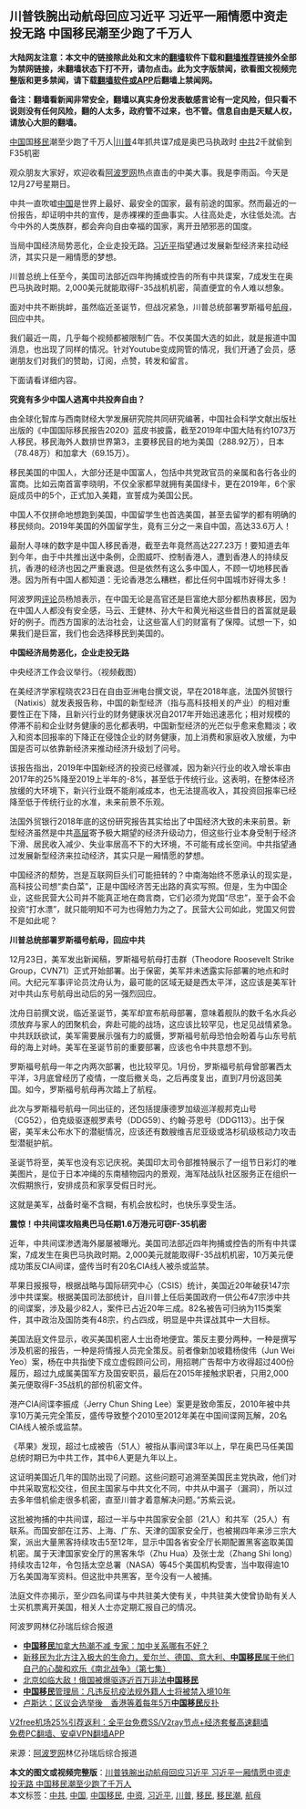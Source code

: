  <h2>川普铁腕出动航母回应习近平 习近平一厢情愿中资走投无路 中国移民潮至少跑了千万人</h2> <p class="notice"><b>大陆网友注意：本文中的链接除此处和文末的<a href="https://github.com/bannedbook/fanqiang" >翻墙</a>软件下载和<a href="https://github.com/killgcd/justmysocks/blob/master/README.md">翻墙推荐</a>链接外全部为禁网链接，未翻墙状态下打不开，请勿点击。此为文字版禁闻，欲看图文视频完整版和更多禁闻，请下载<a href="https://github.com/bannedbook/fanqiang">翻墙软件或APP</a>后翻墙上禁闻网。</p><p>备注：翻墙看新闻非常安全，翻墙以真实身份发表敏感言论有一定风险，但只看不说则没有任何风险，翻的人太多，政府管不过来，也不管。信息自由是天赋人权，请放心大胆的翻墙。</b></p>  <div class="entry"> <p id="summary"><span class='wp_keywordlink_affiliate'><a href="https://www.bannedbook.org/" title="中国" target="_blank">中国</a></span>国<a href="https://www.bannedbook.org/bnews/tag/%e7%a7%bb%e6%b0%91/" class="st_tag internal_tag" rel="tag" title="标签 移民 下的日志">移民</a>潮至少跑了千万人|<a href="https://www.bannedbook.org/bnews/tag/%e5%b7%9d%e6%99%ae/" class="st_tag internal_tag" rel="tag" title="标签 川普 下的日志">川普</a>4年抓共谍7成是奥巴马执政时 <a href="https://www.bannedbook.org/bnews/tag/%e4%b8%ad%e5%85%b1/" class="st_tag internal_tag" rel="tag" title="标签 中共 下的日志">中共</a>2千就偷到F35机密</p> <p>观众朋友大家好，欢迎收看<span class='wp_keywordlink_affiliate'><a href="https://www.aboluowang.com/" title="阿波罗网" target="_blank">阿波罗网</a></span>热点直击的中美大事。我是李雨函。今天是12月27号星期日。</p> <p>中共一直吹嘘<a href="https://www.bannedbook.org/bnews/tag/%E4%B8%AD%E5%9B%BD/" class="st_tag internal_tag" rel="tag" title="标签 中国 下的日志">中国</a>是世界上最好、最安全的国家，最有前途的国家。然而最近的一份报告，却证明中共的宣传，是赤裸裸的歪曲事实。人往高处走，水往低处流。古今中外的人类族群，都会奔向自由幸福的国家，离开丑陋邪恶的国度。</p> <p>当局中国经济局势恶化，企业走投无路。<a href="https://www.bannedbook.org/bnews/tag/%e4%b9%a0%e8%bf%91%e5%b9%b3/" class="st_tag internal_tag" rel="tag" title="标签 习近平 下的日志">习近平</a>指望通过发展新型经济来拉动经济，其实只是一厢情愿的梦想。</p> <p>川普总统上任至今，美国司法部近四年拘捕或控告的所有中共谍案，7成发生在奥巴马执政时期。2,000美元就能取得F-35战机机密，简直便宜的令人难以想象。</p> <p>面对中共不断挑衅，虽然临近圣诞节，但战况紧急，川普总统部署罗斯福号<a href="https://www.bannedbook.org/bnews/tag/%e8%88%aa%e6%af%8d/" class="st_tag internal_tag" rel="tag" title="标签 航母 下的日志">航母</a>，回应中共。</p> <p>我们最近一周，几乎每个视频都被限制广告。不仅美国大选的如此，就是报道中国消息，也出现了同样的情况。针对Youtube变成网管的情况，我们开通了会员，感谢朋友们对我们的赞助，订阅，点赞，转发和留言。</p> <p>下面请看详细内容。</p> <p><strong>究竟有多少中国人逃离中共投奔自由？</strong></p>  <p>由全球化智库与西南财经大学发展研究院共同研究编著，中国社会科学文献出版社出版的《中国国际移民报告2020》蓝皮书披露，截至2019年中国大陆有约1073万人移民，移民海外人数排世界第3，主要移民目的地为美国（288.92万），日本（78.48万）和加拿大（69.15万）。</p> <p>移民美国的中国人，大部分还是中国富人，包括中共党政官员的亲属和各行各业的富商。比如云南首富李晓明，不仅全家都早就拥有美国绿卡，更在2019年，6个家庭成员中的5个，正式加入美籍，宣誓成为美国公民。</p> <p>中国人不仅拼命地想跑到美国，中国留学生也首选美国，甚至去留学的都有明确的移民倾向。2019年美国的外国留学生，竟有三分之一来自中国，高达33.6万人！</p> <p>最耐人寻味的数字是中国人移民香港，截至去年竟然高达227.23万！要知道去年到今年，由于中共推出送中条例，企图威吓、控制香港人，遭到香港人的持续反抗，香港的经济也因之严重衰退。但是依然有这么多中国人，不顾一切地移民香港。因为所有中国人都知道：无论香港怎么糟糕，都比任何中国城市好得太多！</p> <p>阿波罗网<span class='wp_keywordlink_affiliate'><a href="https://www.bannedbook.org/bnews/comments/" title="新闻评论" target="_blank">评论</a></span>员杨旭表示，在中国无论是高官还是巨富绝大部分都热衷移民，因为在中国人人都没有安全感，马云、王健林、孙大午和黄光裕这些昔日的首富就是最好的例子。而西方国家的法治社会，让这些富人们的财富有了保障。试想一下，如果我们是巨富，我们也会选择移民到美国的。</p> <p><strong>中国经济局势恶化，企业走投无路</strong></p> <p>中央经济工作会议举行。（视频截图）</p> <p>在美经济学家程晓农23日在自由亚洲电台撰文说，早在2018年底，法国外贸银行（Natixis）就发表报告称，中国的新型经济（指与高科技相关的产业）的相对重要性正在下降，且新兴行业的财务健康状况自2017年开始迅速恶化；相对规模的停滞不前和企业财务健康的恶化都表明，中国新型经济的光芒似乎愈来愈黯淡；收入和资本回报率的下降正在侵蚀企业的财务健康，加上消费和家庭收入放缓，为中国是否可以依靠新经济来推动经济升级划了问号。</p> <p>该报告指出，2019年中国新经济的投资已经骤减，因为新兴行业的收入增长率由2017年的25%降至2019上半年的-8%，甚至低于传统行业。这表明，在整体经济放缓的大环境下，新兴行业既不能削减成本，也无法提高收入，其投资回报率已经降至低于传统行业的水准，未来前景不乐观。</p>  <p>法国外贸银行2018年底的这份研究报告其实给出了中国经济大致的未来前景。新型经济虽然是中共<span class='wp_keywordlink_affiliate'><a href="https://www.bannedbook.org/bnews/ccpdope/" title="中共高层内幕" target="_blank">高层</a></span>寄予极大期望的经济升级动力，但这些行业本身受制于经济下滑、居民收入减少、失业率居高不下的大环境，不可能有成长空间。中共指望通过发展新型经济来拉动经济，其实只是一厢情愿的梦想。</p> <p>中国经济的颓势，岂是互联网巨头们可能扭转的？中南海始终不愿承认的现实是，高科技公司想“卖白菜”，正是中国经济苦无出路的真实写照。但是，生为中国企业，这些民营大公司并不能真正地在商言商，它们必须为党国“尽忠”，至于会不会投资“打水漂”，就只能明知不可为也得勉力为之了。民营大公司如此，党国又何尝不是如此呢？</p> <p><strong>川普总统部署罗斯福号航母，回应中共</strong></p> <p>12月23日，美军发出新闻稿，罗斯福号航母打击群（Theodore Roosevelt Strike Group，CVN71）正式开始部署。出于保密，美军并未透露实际部署的地点和时间。大纪元军事评论员沈舟认为，最可能的区域无疑是西太平洋，这应该是美军针对中共山东号航母出动后的另一强烈回应。</p> <p>沈舟日前撰文说，临近圣诞节，美军却宣布航母部署，意味着舰队的数千名水兵必须放弃与家人的团聚机会，奔赴可能的战场，这应该比较罕见，也足见战情紧急。中共跃跃欲试，美军需要展示强有力的威慑，罗斯福号航母恐怕会盼着与山东号航母的海上对峙。美军在圣诞节前的重要部署，应该也令中共意想不到。</p> <p>罗斯福号航母一年之内两次部署，也比较罕见。1月份，罗斯福号航母曾部署西太平洋，3月底曾经历了疫情，一度后撤关岛，之后再度复出，直到7月份返回美国。如今，罗斯福号航母再次踏上了航程。</p> <p>此次与罗斯福号航母一同出征的，还包括提康德罗加级巡洋舰邦克山号（CG52），伯克级驱逐舰罗素号（DDG59）、约翰·芬恩号（DDG113）。出于保密，美军未公布水下的潜艇情况，应该还有数艘维吉尼亚级或洛杉矶级核动力攻击型潜艇护航。</p> <p>圣诞节将至，美军也没有忘记庆祝。美国印太司令部推特展示了一组节日彩灯的唯美图片，是位于日本冲绳的东南植物园内的景观，海军陆战队社区服务正在组织一次假期旅行，安排成员和家享受假日时光。</p> <p>这就是美军，战备时毫不含糊，有机会放松时，也快乐享受生活。</p>  <p><strong>震惊！中共间谍攻陷奥巴马任期1.6万港元可窃F-35机密</strong></p> <p>近年，中共间谍渗透海外屡屡被曝光。美国司法部近四年拘捕或控告的所有中共谍案，7成发生在奥巴马执政时期。2,000美元就能取得F-35战机机密，10万美元便成功策反CIA间谍，盛传当时有20名CIA线人被杀或监禁。</p> <p>苹果日报报导，根据战略与国际研究中心（CSIS）统计，美国近20年破获147宗涉中共谍案。根据美国司法部统计，自川普上任后美国政府一供公布47宗涉中共的间谍案，涉及最少82人，案件已占近20年三成。82名被告可归纳为115类案件，其中政治及国防类有48宗，约占四成，明显是中共谍战其中一大目标。</p> <p>美国法庭文件显示，收买美国机密人士出奇地便宜。策反主要分两种，一种是撰写涉及机密的报告，一种是将情报人员完全策反。前者像新加坡籍杨俊伟（Jun Wei Yeo）案，杨在中共指使下成立虚假顾问公司，用招聘广告帮中方收得超过400份履历，超过九成属美国军方及国安职员，最后在2015年接触求职者，只用2,000美元便取得F-35战机的部份机密文件。</p> <p>港产CIA间谍李振成（Jerry Chun Shing Lee）案更是致命策反，2010年被中共享10万美元完全策反，盛传导致整个2010至2012年美在中国间谍网瓦解，20名CIA线人被杀或监禁。</p> <p>《苹果》发现，超过七成被告（51人）被指从事间谍3年以上，早在奥巴马任美国总统时期已为中共工作，其中6人更是九年以上。</p> <p>这证明美国近几年的国防出现了问题。这些问题可追溯至美国民主党执政，他们对中共采取宽松交往，但民主国家与中共文化不同，中共从中漏子（漏洞），所以过去多年借机偷走很多机密，直至川普才着意解决问题。&#8221;苏紫云说。</p> <p>这批被拘捕的中共间谍，超过一半与中共国家安全部（21人）和共军（25人）有联系。而国安部在江苏、上海、广东、天津的国家安全厅，也被揭四年来涉三宗大案，派出大量黑客持续攻击5至12年，显示中国各省安全厅长期配置黑客盗取美国机密。属于天津国家安全厅的黑客朱华（Zhu Hua）及张士龙（Zhang Shi long）持续攻击12年，令包括太空总署（NASA）等45个美国机构受害，当中取得逾10万名美国海军资料。但这批中共黑客，至今没有一人被捕。</p> <p>法庭文件亦揭示，至少四名间谍与中共驻美大使有关，中共驻美大使曾协助有关人士买机票离开美国，相关人士亦定期汇报自己的情况。</p>  <p>阿波罗网林亿孙瑞后综合报道</p> <ul class='op-related-articles' title='相关阅读'> <li><a href='https://www.bannedbook.org/bnews/headline/20201007/1409302.html' target='_blank'><b>中国移民</b>加拿大热潮不减 专家：加中关系哪有不好？</a></li> <li><a href='https://www.bannedbook.org/bnews/bannedvideo/20200809/1377071.html' target='_blank'>新移民为北方注入极大的生命力，爱尔兰、德国、意大利、<b>中国移民</b>属于他们自己的心酸和欢乐《南北战争》（第七集）</a></li> <li><a href='https://www.bannedbook.org/bnews/worldnews/20200417/1313918.html' target='_blank'>北京如临大敌！俄国被爆驱逐近百万非法<b>中国移民</b></a></li> <li><a href='https://www.bannedbook.org/bnews/cbnews/20200412/1311018.html' target='_blank'><b>中国移民</b>管理局：凡违反抗疫法规外籍人士将被禁入境10年</a></li> <li><a href='https://www.bannedbook.org/bnews/baitai/20191126/1230110.html' target='_blank'>卢斯达&#65306;区议会选举後&#12288;香港等着每年5万<b>中国移民</b>反扑</a></li> </ul> <p class="texttj"> <a href="https://www.bannedbook.org/forum23/topic22702.html" target="_blank">V2free机场25%引荐返利：全平台免费SS/V2ray节点+经济套餐高速翻墙</a><br/> <a href="https://github.com/bannedbook/fanqiang/wiki/%E7%A6%81%E9%97%BB%E7%BD%91%E5%AE%89%E5%8D%93%E7%BF%BB%E5%A2%99%E6%96%B0%E9%97%BBAPP" target="_blank">免费PC翻墙、安卓VPN翻墙APP</a></p><p> 来源：<a href="https://www.aboluowang.com/2020/1228/1538946.html" target="_blank">阿波罗网</a>林亿孙瑞后综合报道 </p><a name='sharetosocial'></a>       <div><b>本文的图文或视频完整版</b>：<a href='https://www.bannedbook.org/bnews/topimagenews/20201228/1456211.html'>川普铁腕出动航母回应习近平 习近平一厢情愿中资走投无路 中国移民潮至少跑了千万人</a></div>  </div><!--END ENTRY--> <div class="postfooter"> <div>本文标签：<a href="https://www.bannedbook.org/bnews/tag/%e4%b8%ad%e5%85%b1/" rel="tag">中共</a>, <a href="https://www.bannedbook.org/bnews/tag/%E4%B8%AD%E5%9B%BD/" rel="tag">中国</a>, <a href="https://www.bannedbook.org/bnews/tag/%E4%B8%AD%E5%9B%BD%E7%A7%BB%E6%B0%91/" rel="tag">中国移民</a>, <a href="https://www.bannedbook.org/bnews/tag/%E4%B8%AD%E8%B5%84/" rel="tag">中资</a>, <a href="https://www.bannedbook.org/bnews/tag/%e4%b9%a0%e8%bf%91%e5%b9%b3/" rel="tag">习近平</a>, <a href="https://www.bannedbook.org/bnews/tag/%e5%b7%9d%e6%99%ae/" rel="tag">川普</a>, <a href="https://www.bannedbook.org/bnews/tag/%e7%a7%bb%e6%b0%91/" rel="tag">移民</a>, <a href="https://www.bannedbook.org/bnews/tag/%e7%a7%bb%e6%b0%91%e6%bd%ae/" rel="tag">移民潮</a>, <a href="https://www.bannedbook.org/bnews/tag/%e8%88%aa%e6%af%8d/" rel="tag">航母</a></div>  </div><!--END POSTFOOTER--> 